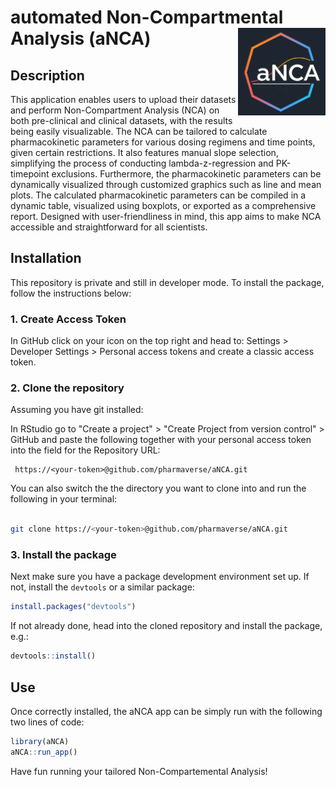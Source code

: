 
# automated Non-Compartmental Analysis (aNCA) <img src="inst/shiny/www/images/aNCA_logo.png" align="right" width=140 height=140 alt="icon" />

<!-- badges:

[![CRAN](https://www.r-pkg.org/badges/version/shiny)](https://CRAN.R-project.org/package=shiny)
[![R build status](https://github.com/rstudio/shiny/actions/workflows/R-CMD-check.yaml/badge.svg)](https://github.com/rstudio/shiny/actions)
[![RStudio community](https://img.shields.io/badge/community-shiny-blue?style=social&logo=rstudio&logoColor=75AADB)](https://forum.posit.co/new-topic?category=shiny&tags=shiny)

-->


## Description

This application enables users to upload their datasets and perform Non-Compartment Analysis (NCA) on both pre-clinical and clinical datasets, with the results being easily visualizable. The NCA
can be tailored to calculate pharmacokinetic parameters for various dosing regimens and time points, given certain restrictions. It also features manual slope selection, simplifying the process of conducting lambda-z-regression and PK-timepoint exclusions.
Furthermore, the pharmacokinetic parameters can be dynamically visualized through customized graphics such as line and mean plots. The calculated pharmacokinetic parameters can be compiled in a dynamic table, visualized using boxplots, or exported as a comprehensive report.
Designed with user-friendliness in mind, this app aims to make NCA accessible and straightforward for all scientists.

## Installation

This repository is private and still in developer mode. To install the package, follow the instructions below:


### 1. Create Access Token 

In GitHub click on your icon on the top right and head to: Settings > Developer Settings > Personal access tokens and create a classic access token.

### 2. Clone the repository

Assuming you have git installed: 


In RStudio go to "Create a project" > "Create Project from version control" > GitHub and paste the following together with your personal access token into the field for the Repository URL: 


```
 https://<your-token>@github.com/pharmaverse/aNCA.git
```


You can also switch the the directory you want to clone into and run the following in your terminal: 

```sh

git clone https://<your-token>@github.com/pharmaverse/aNCA.git

```

### 3. Install the package


Next make sure you have a package development environment set up. If not, install the `devtools` or a similar package:

```r
install.packages("devtools")
```


If not already done, head into the cloned repository and install the package, e.g.:


```r
devtools::install()
```


## Use

Once correctly installed, the aNCA app can be simply run with the following two lines of code: 


```r
library(aNCA)
aNCA::run_app()
```

Have fun running your tailored Non-Compartemental Analysis!

<!--
## Contribute as developer

To ensure a clean and informative git version history, please adhere to the [guidelines](man/GUIDELINES.md) of our git workflow. You can find further information on possible ways to use gits full power on our homemade [cheatsheet](man/GIT-CHEATSHEET.md).

-->

<!-- 

## Getting started

You may have realised this template... doesn't contain an app template. That is 
due to the different tools available, and knowledge that there is a lot of 
diversity in how people make shiny apps.

We have though applied a RocheMeta file (see `project_metadata.yaml`), which will 
be used to index your app against our database of apps and packages. Please do 
look at that file and fill in the fields.

### Shiny frameworks

The easiest way to get started is via the very simple shiny app built into Rstudio. 
To start that, click new in Rstudio, and select `Shiny Web App`.

If your app is likely to grow - it is strongly recommended to look at Shiny 
Modules. 

There are two common frameworks for structuring a more advanced app. The 
more familiar would be [`golem`]() which structures a shiny app around the ideas
that inform an R package. 
[`rhino`](https://appsilon.github.io/rhino/) introduces concepts that might be 
new to many R developers, but can be 
seen as the 'most robust, but also more intensive' way to construct an app.

### Shiny tools at Roche

The following R packages exist to help you develop your shiny apps.

* RocheLogin: This R package can help you add Roche google authentication to your app
* RocheData: Do not bundle patient data into your apps - RocheData makes it easy to query Roche databases.
* ShinyCohortBuilder: Powerful tools to build filter panels that work across relational tables
* RocheDeploy: This package is optimized to push apps to the Apollo Connect server

## Sharing your work

A `project_metadata.yaml` file has been added by default to your repo to index your 
project and find it through RocheMeta REST API (https://connect.apollo.roche.com/RocheMetaAPI/). 
You can visit [`RocheMeta documentation`](https://go.roche.com/RocheMeta) to learn how to fill correctly the file. 

Some basic tags (`R`, `Shiny`) have been added as default to your `project_metadata.yaml` and the 
lifecycle stages have been set to `experimental` and `active development`. 

Tags help to find easily your project through an API. Tag your project with more tags! If you are not sure which other tags to use () you can use `RocheMeta::suggest_tags()` function.

## License

The shiny package as a whole is licensed under the GPLv3. See the [LICENSE](LICENSE) file for more details.

## R version support

This Shiny application is supported on the latest release version of R, as well as the previous four minor release versions of R. For example, if the latest release R version is 4.1, then that version is supported, as well as 4.0, 3.6, 3.5, and 3.4.

-->
